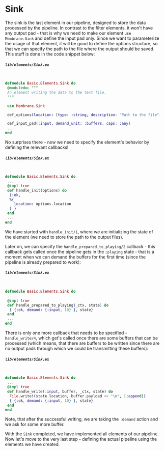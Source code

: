 # Sink

The sink is the last element in our pipeline, designed to store the data processed by the pipeline.
In contrast to the filter elements, it won't have any output pad - that is why we need to make our element `use Membrane.Sink` and define the input pad only.
Since we want to parameterize the usage of that element, it will be good to define the options structure, so that we can specify the path to the file where the output should be saved. This stuff is done in the code snippet below:

###### **`lib/elements/Sink.ex`**

```Elixir

defmodule Basic.Elements.Sink do
 @moduledoc """
 An element writing the data to the text file.
 """

 use Membrane.Sink

 def_options(location: [type: :string, description: "Path to the file"])

 def_input_pad(:input, demand_unit: :buffers, caps: :any)
 ...
end
```

No surprises there - now we need to specify the element's behavior by defining the relevant callbacks!

###### **`lib/elements/Sink.ex`**

```Elixir

defmodule Basic.Elements.Sink do
 ...
 @impl true
 def handle_init(options) do
  {:ok,
  %{
    location: options.location
  } }
 end
 ...
end
```

We have started with `handle_init/1`, where we are initializing the state of the element (we need to store the path to the output files).

Later on, we can specify the `handle_prepared_to_playing/2` callback - this callback gets called once the pipeline gets in the `:playing` state - that is a moment when we can demand the buffers for the first time (since the pipeline is already prepared to work):

###### **`lib/elements/Sink.ex`**

```Elixir

defmodule Basic.Elements.Sink do
 ...
 @impl true
 def handle_prepared_to_playing(_ctx, state) do
  { {:ok, demand: {:input, 10} }, state}
 end
 ...
end
```

There is only one more callback that needs to be specified - `handle_write/4`, which get's called once there are some buffers that can be processed (which means, that there are buffers to be written since there are no output pads through which we could be transmitting these buffers):

###### **`lib/elements/Sink.ex`**

```Elixir

defmodule Basic.Elements.Sink do
 ...
 @impl true
 def handle_write(:input, buffer, _ctx, state) do
  File.write!(state.location, buffer.payload <> "\n", [:append])
  { {:ok, demand: {:input, 10} }, state}
 end
end
```

Note, that after the successful writing, we are taking the `:demand` action and we ask for some more buffer.

With the `Sink` completed, we have implemented all elements of our pipeline. Now let's move to the very last step - defining the actual pipeline using the elements we have created.
